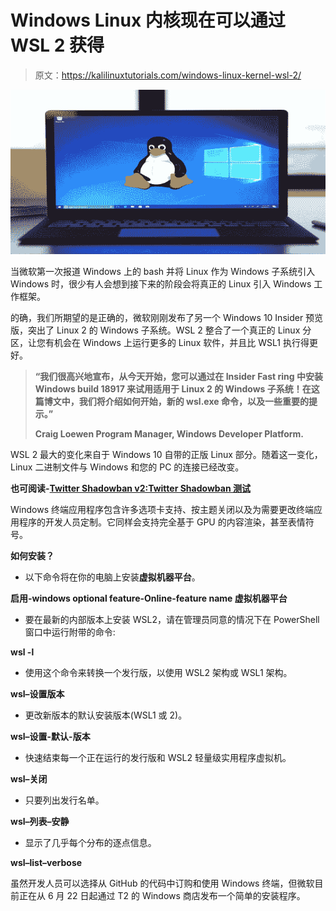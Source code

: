 # Windows Linux 内核现在可以通过 WSL 2 获得

> 原文：<https://kalilinuxtutorials.com/windows-linux-kernel-wsl-2/>

[![Windows Linux Kernel Is Now Available Via WSL 2](img/ec9a311000314426a3bcd5fb77fbcc1f.png "Windows Linux Kernel Is Now Available Via WSL 2")](https://1.bp.blogspot.com/-sjyuqivm9mY/XRqwdAfUoVI/AAAAAAAABLY/qPyiGIkmjM0IXTBjdo1Wh3RbbWZfi4JjwCLcBGAs/s1600/Windows.png)

当微软第一次报道 Windows 上的 bash 并将 Linux 作为 Windows 子系统引入 Windows 时，很少有人会想到接下来的阶段会将真正的 Linux 引入 Windows 工作框架。

的确，我们所期望的是正确的，微软刚刚发布了另一个 Windows 10 Insider 预览版，突出了 Linux 2 的 Windows 子系统。WSL 2 整合了一个真正的 Linux 分区，让您有机会在 Windows 上运行更多的 Linux 软件，并且比 WSL1 执行得更好。

> **“我们很高兴地宣布，从今天开始，您可以通过在 Insider Fast ring 中安装 Windows build 18917 来试用适用于 Linux 2 的 Windows 子系统！在这篇博文中，我们将介绍如何开始，新的 wsl.exe 命令，以及一些重要的提示。”**
> 
> **Craig Loewen Program Manager, Windows Developer Platform.**

WSL 2 最大的变化来自于 Windows 10 自带的正版 Linux 部分。随着这一变化，Linux 二进制文件与 Windows 和您的 PC 的连接已经改变。

**也可阅读-[Twitter Shadowban v2:Twitter Shadowban 测试](https://kalilinuxtutorials.com/twittershadowbanv2/)**

Windows 终端应用程序包含许多选项卡支持、按主题关闭以及为需要更改终端应用程序的开发人员定制。它同样会支持完全基于 GPU 的内容渲染，甚至表情符号。

**如何安装？**

*   以下命令将在你的电脑上安装**虚拟机器平台**。

**启用-windows optional feature-Online-feature name 虚拟机器平台**

*   要在最新的内部版本上安装 WSL2，请在管理员同意的情况下在 PowerShell 窗口中运行附带的命令:

**wsl -l**

*   使用这个命令来转换一个发行版，以使用 WSL2 架构或 WSL1 架构。

**wsl–设置版本**

*   更改新版本的默认安装版本(WSL1 或 2)。

**wsl–设置-默认-版本**

*   快速结束每一个正在运行的发行版和 WSL2 轻量级实用程序虚拟机。

**wsl–关闭**

*   只要列出发行名单。

**wsl–列表–安静**

*   显示了几乎每个分布的逐点信息。

**wsl–list–verbose**

虽然开发人员可以选择从 GitHub 的代码中订购和使用 Windows 终端，但微软目前正在从 6 月 22 日起通过 T2 的 Windows 商店发布一个简单的安装程序。